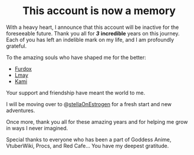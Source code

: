 <h1 align="center">
This account is now a memory
</h1>

With a heavy heart, I announce that this account will be inactive for the foreseeable future. Thank you all for ***3*** **incredible** years on this journey. Each of you has left an indelible mark on my life, and I am profoundly grateful. 

To the amazing souls who have shaped me for the better:

- [Furdox](https://github.com/Furdox)
- [Lmay](https://github.com/win10Device)
- [Kami](https://github.com/kamilatte)

Your support and friendship have meant the world to me.

I will be moving over to @[stellaOnEstrogen](https://github.com/stellaOnEstrogen) for a fresh start and new adventures. 

Once more, thank you all for these amazing years and for helping me grow in ways I never imagined. 

Special thanks to everyone who has been a part of Goddess Anime, VtuberWiki, Procs, and Red Cafe... You have my deepest gratitude.
